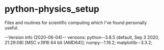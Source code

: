 # python-physics_setup

Files and routines for scientific computing 
which I've found personally useful.

--Version info (2020-06-04)--
    versions: python--3.8.5 
                (default, Sep  3 2020, 21:29:08) 
                [MSC v.1916 64 bit (AMD64)]; 
              numpy--1.19.2; 
              matplotlib--3.3.2;
